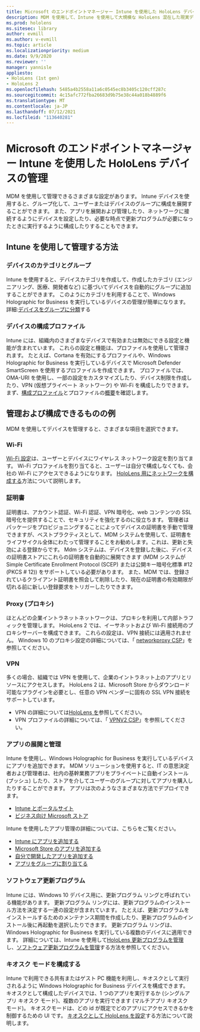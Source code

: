```yaml
---
title: Microsoft のエンドポイントマネージャー Intune を使用した HoloLens デバイスの管理
description: MDM を使用して、Intune を使用して大規模な HoloLens 混在した現実デバイスを構成する方法について説明します。
ms.prod: hololens
ms.sitesec: library
author: evmill
ms.author: v-evmill
ms.topic: article
ms.localizationpriority: medium
ms.date: 9/9/2020
ms.reviewer: ''
manager: yannisle
appliesto:
- HoloLens (1st gen)
- HoloLens 2
ms.openlocfilehash: 5485a4b2558a11a6c0545ec8b3405c120cff287c
ms.sourcegitcommit: 4c15afc772fba26683d9b75e38c44a018b4889f6
ms.translationtype: MT
ms.contentlocale: ja-JP
ms.lasthandoff: 07/12/2021
ms.locfileid: "113640281"
---
```

# <a name="using-microsofts-endpoint-manager-intune-to-manage-hololens-devices"></a>Microsoft のエンドポイントマネージャー Intune を使用した HoloLens デバイスの管理

MDM を使用して管理できるさまざまな設定があります。 Intune デバイスを使用すると、グループ化して、ユーザーまたはデバイスのグループに構成を展開することができます。 また、アプリを展開および管理したり、ネットワークに接続するようにデバイスを設定したり、必要な時点で更新プログラムが必要になったときに実行するように構成したりすることもできます。 

## <a name="how-to-manage-via-intune"></a>Intune を使用して管理する方法

### <a name="device-categories-and-groups"></a>デバイスのカテゴリとグループ
Intune を使用すると、デバイスカテゴリを作成して、作成したカテゴリ (エンジニアリング、医療、開発者など) に基づいてデバイスを自動的にグループに追加することができます。 このようにカテゴリを利用することで、Windows Holographic for Business を実行しているデバイスの管理が簡単になります。
詳細:[デバイスをグループに分類](/mem/intune/enrollment/device-group-mapping)する

### <a name="device-configuration-profiles"></a>デバイスの構成プロファイル
Intune には、組織内のさまざまなデバイスで有効または無効にできる設定と機能が含まれています。 これらの設定と機能は、プロファイルを使用して管理されます。 たとえば、Cortana を有効にするプロファイルや、Windows Holographic for Business を実行しているデバイスで Microsoft Defender SmartScreen を使用するプロファイルを作成できます。
プロファイルでは、OMA-URI を使用し、一部の設定をカスタマイズしたり、デバイス制限を作成したり、VPN (仮想プライベート ネットワーク) や Wi-Fi を構成したりできます。
まず、[構成プロファイル](/mem/intune/configuration/device-profiles)とプロファイルの[概要](/mem/intune/configuration/device-profile-create)を確認します。

## <a name="examples-of-what-can-be-managed-and-configured"></a>管理および構成できるものの例

MDM を使用してデバイスを管理すると、さまざまな項目を選択できます。 

### <a name="wi-fi"></a>Wi-Fi
[Wi-Fi 設定](/mem/intune/configuration/wi-fi-settings-configure)は、ユーザーとデバイスにワイヤレス ネットワーク設定を割り当てます。 Wi-Fi プロファイルを割り当てると、ユーザーは自分で構成しなくても、会社の Wi-Fi にアクセスできるようになります。
[HoloLens 用にネットワークを構成する](hololens-commercial-infrastructure.md)方法について説明します。

### <a name="certificates"></a>証明書
証明書は、アカウント認証、Wi-Fi 認証、VPN 暗号化、web コンテンツの SSL 暗号化を提供することで、セキュリティを強化するのに役立ちます。 管理者はパッケージをプロビジョニングすることによってデバイスの証明書を手動で管理できますが、ベストプラクティスとして、MDM システムを使用して、証明書をライフサイクル全体にわたって管理することをお勧めします。これは、更新と失効による登録からです。 Mdm システムは、デバイスを登録した後に、デバイスの証明書ストアにこれらの証明書を自動的に展開できます (MDM システムが Simple Certificate Enrollment Protocol (SCEP) または公開キー暗号化標準 #12 (PKCS # 12)) をサポートしている必要があります。 また、MDM では、登録されているクライアント証明書を照会して削除したり、現在の証明書の有効期限が切れる前に新しい登録要求をトリガーしたりできます。 

### <a name="proxy"></a>Proxy (プロキシ)
ほとんどの企業イントラネットネットワークは、プロキシを利用して内部トラフィックを管理します。 HoloLens 2 では、イーサネットおよび Wi-Fi 接続用のプロキシサーバーを構成できます。 これらの設定は、VPN 接続には適用されません。 Windows 10 のプロキシ設定の詳細については、「 [networkproxy CSP](/windows/client-management/mdm/networkproxy-csp)」を参照してください。

### <a name="vpn"></a>VPN
多くの場合、組織では VPN を使用して、企業のイントラネット上のアプリとリソースにアクセスします。 HoloLens 2 は、Microsoft Store からダウンロード可能なプラグインを必要とし、任意の VPN ベンダーに固有の SSL VPN 接続をサポートしています。 
- VPN の詳細については[HoloLens を](hololens-network.md#vpn)参照してください。
- VPN プロファイルの詳細については、「 [VPNV2 CSP](/windows/client-management/mdm/vpnv2-csp)」を参照してください。

### <a name="deploy-and-manage-apps"></a>アプリの展開と管理
Intune を使用し、Windows Holographic for Business を実行しているデバイスにアプリを追加できます。 MDM ソリューションを使用すると、IT の意思決定者および管理者は、社内の基幹業務アプリをプライベートに自動インストール (プッシュ) したり、ストアを介してユーザーのグループに対してアプリを購入したりすることができます。 アプリは次のようなさまざまな方法でデプロイできます。
-   [Intune とポータルサイト]( app-deploy-intune.md)
-   [ビジネス向け Microsoft ストア]( app-deploy-store-business.md)

Intune を使用したアプリ管理の詳細については、こちらをご覧ください。
-   [Intune にアプリを追加する](/mem/intune/apps/apps-add)
-   [Microsoft Store のアプリを追加する](/mem/intune/apps/store-apps-windows)
-   [自分で開発したアプリを追加する](/mem/intune/apps/lob-apps-windows)
- [アプリをグループに割り当てる](/mem/intune/apps/apps-deploy)

### <a name="software-updates"></a>ソフトウェア更新プログラム
Intune には、Windows 10 デバイス用に、更新プログラム リングと呼ばれている機能があります。 更新プログラム リングには、更新プログラムのインストール方法を決定する一連の設定が含まれています。 たとえば、更新プログラムをインストールするためのメンテナンス期間を作成したり、更新プログラムのインストール後に再起動を選択したりできます。 更新プログラム リングは、Windows Holographic for Business を実行している複数のデバイスに適用できます。
詳細については、Intune を使用して[HoloLens 更新プログラムを管理](hololens-updates.md)し、[ソフトウェア更新プログラムを管理](/mem/intune/protect/windows-update-for-business-configure)する方法を参照してください。

### <a name="configure-kiosk-mode"></a>キオスク モードを構成する
Intune で利用できる共有またはゲスト PC 機能を利用し、キオスクとして実行されるように Windows Holographic for Business デバイスを構成できます。 キオスクとして構成したデバイスでは、1 つのアプリを実行するか (シングルアプリ キオスク モード)、複数のアプリを実行できます (マルチアプリ キオスク モード)。 キオスクモードは、どの id が既定でどのアプリにアクセスできるかを制御するための UI です。
[キオスクとして HoloLens を設定]( hololens-kiosk.md)する方法について説明します。


